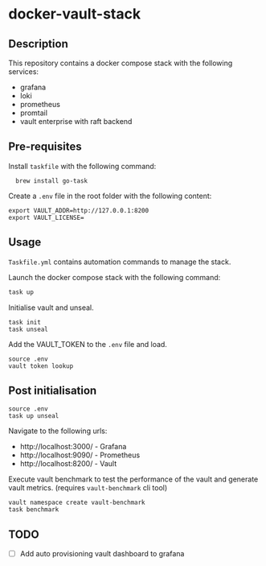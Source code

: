# docker-vault-stack

## Description
This repository contains a docker compose stack with the following services:
- grafana
- loki
- prometheus
- promtail
- vault enterprise with raft backend

## Pre-requisites
Install `taskfile` with the following command:
```shell
  brew install go-task
```

Create a `.env` file in the root folder with the following content:
```shell
export VAULT_ADDR=http://127.0.0.1:8200
export VAULT_LICENSE=
```

## Usage
`Taskfile.yml` contains automation commands to manage the stack.

Launch the docker compose stack with the following command:
```bash
task up
```

Initialise vault and unseal.
```shell
task init
task unseal
```

Add the VAULT_TOKEN to the `.env` file and load.
```shell
source .env
vault token lookup
```

## Post initialisation
```shell
source .env
task up unseal
```

Navigate to the following urls:
- http://localhost:3000/ - Grafana
- http://localhost:9090/ - Prometheus
- http://localhost:8200/ - Vault

Execute vault benchmark to test the performance of the vault and generate vault metrics.
(requires `vault-benchmark` cli tool)
```shell
vault namespace create vault-benchmark
task benchmark
```

## TODO
- [ ] Add auto provisioning vault dashboard to grafana